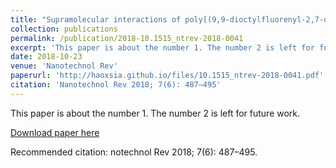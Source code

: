 ```yaml
---
title: "Supramolecular interactions of poly[(9,9-dioctylfluorenyl-2,7-diyl)-co-thiophene] with single-walled carbon nanotubes"
collection: publications
permalink: /publication/2018-10.1515_ntrev-2018-0041
excerpt: 'This paper is about the number 1. The number 2 is left for future work.'
date: 2018-10-23
venue: 'Nanotechnol Rev'
paperurl: 'http://haoxsia.github.io/files/10.1515_ntrev-2018-0041.pdf'
citation: 'Nanotechnol Rev 2018; 7(6): 487–495'
---
```

This paper is about the number 1. The number 2 is left for future work.

[Download paper here](http://haoxsia.github.io/files/10.1515_ntrev-2018-0041.pdf.pdf)

Recommended citation: notechnol Rev 2018; 7(6): 487–495.


